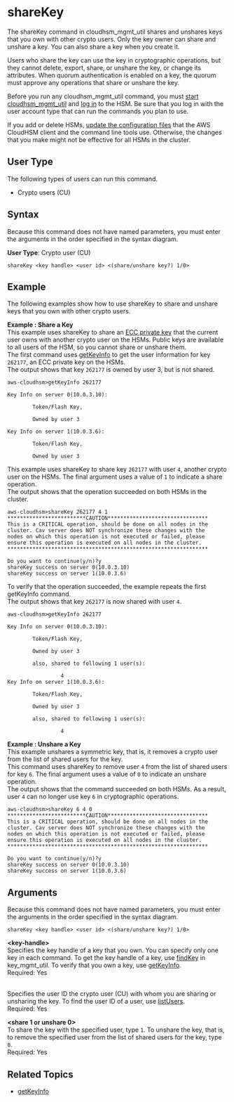 # shareKey<a name="cloudhsm_mgmt_util-shareKey"></a>

The shareKey command in cloudhsm\_mgmt\_util shares and unshares keys that you own with other crypto users\. Only the key owner can share and unshare a key\. You can also share a key when you create it\.

Users who share the key can use the key in cryptographic operations, but they cannot delete, export, share, or unshare the key, or change its attributes\. When quorum authentication is enabled on a key, the quorum must approve any operations that share or unshare the key\. 

Before you run any cloudhsm\_mgmt\_util command, you must [start cloudhsm\_mgmt\_util](cloudhsm_mgmt_util-getting-started.md#cloudhsm_mgmt_util-start) and [log in](cloudhsm_mgmt_util-getting-started.md#cloudhsm_mgmt_util-log-in) to the HSM\. Be sure that you log in with the user account type that can run the commands you plan to use\.

If you add or delete HSMs, [update the configuration files](cloudhsm_mgmt_util-getting-started.md#cloudhsm_mgmt_util-setup) that the AWS CloudHSM client and the command line tools use\. Otherwise, the changes that you make might not be effective for all HSMs in the cluster\.

## User Type<a name="shareKey-userType"></a>

The following types of users can run this command\.
+ Crypto users \(CU\)

## Syntax<a name="shareKey-syntax"></a>

Because this command does not have named parameters, you must enter the arguments in the order specified in the syntax diagram\.

**User Type**: Crypto user \(CU\)

```
shareKey <key handle> <user id> <(share/unshare key?) 1/0>
```

## Example<a name="shareKey-examples"></a>

The following examples show how to use shareKey to share and unshare keys that you own with other crypto users\.

**Example : Share a Key**  
This example uses shareKey to share an [ECC private key](key_mgmt_util-genSymKey.md) that the current user owns with another crypto user on the HSMs\. Public keys are available to all users of the HSM, so you cannot share or unshare them\.  
The first command uses [getKeyInfo](cloudhsm_mgmt_util-getKeyInfo.md) to get the user information for key `262177`, an ECC private key on the HSMs\.   
The output shows that key `262177` is owned by user 3, but is not shared\.  

```
aws-cloudhsm>getKeyInfo 262177

Key Info on server 0(10.0.3.10):

        Token/Flash Key,

        Owned by user 3

Key Info on server 1(10.0.3.6):

        Token/Flash Key,

        Owned by user 3
```
This example uses shareKey to share key `262177` with user `4`, another crypto user on the HSMs\. The final argument uses a value of `1` to indicate a share operation\.  
The output shows that the operation succeeded on both HSMs in the cluster\.  

```
aws-cloudhsm>shareKey 262177 4 1
*************************CAUTION********************************
This is a CRITICAL operation, should be done on all nodes in the
cluster. Cav server does NOT synchronize these changes with the
nodes on which this operation is not executed or failed, please
ensure this operation is executed on all nodes in the cluster.
****************************************************************

Do you want to continue(y/n)?y
shareKey success on server 0(10.0.3.10)
shareKey success on server 1(10.0.3.6)
```
To verify that the operation succeeded, the example repeats the first getKeyInfo command\.  
The output shows that key `262177` is now shared with user `4`\.  

```
aws-cloudhsm>getKeyInfo 262177

Key Info on server 0(10.0.3.10):

        Token/Flash Key,

        Owned by user 3

        also, shared to following 1 user(s):

                 4
Key Info on server 1(10.0.3.6):

        Token/Flash Key,

        Owned by user 3

        also, shared to following 1 user(s):

                 4
```

**Example : Unshare a Key**  
This example unshares a symmetric key, that is, it removes a crypto user from the list of shared users for the key\.   
This command uses shareKey to remove user `4` from the list of shared users for key `6`\. The final argument uses a value of `0` to indicate an unshare operation\.  
The output shows that the command succeeded on both HSMs\. As a result, user `4` can no longer use key `6` in cryptographic operations\.  

```
aws-cloudhsm>shareKey 6 4 0
*************************CAUTION********************************
This is a CRITICAL operation, should be done on all nodes in the
cluster. Cav server does NOT synchronize these changes with the
nodes on which this operation is not executed or failed, please
ensure this operation is executed on all nodes in the cluster.
****************************************************************

Do you want to continue(y/n)?y
shareKey success on server 0(10.0.3.10)
shareKey success on server 1(10.0.3.6)
```

## Arguments<a name="shareKey-params"></a>

Because this command does not have named parameters, you must enter the arguments in the order specified in the syntax diagram\.

```
shareKey <key handle> <user id> <(share/unshare key?) 1/0>
```

**<key\-handle>**  
Specifies the key handle of a key that you own\. You can specify only one key in each command\. To get the key handle of a key, use [findKey](key_mgmt_util-findKey.md) in key\_mgmt\_util\. To verify that you own a key, use [getKeyInfo](cloudhsm_mgmt_util-getKeyInfo.md)\.  
Required: Yes

**<user id>**  
Specifies the user ID the crypto user \(CU\) with whom you are sharing or unsharing the key\. To find the user ID of a user, use [listUsers](cloudhsm_mgmt_util-listUsers.md)\.  
Required: Yes

**<share 1 or unshare 0>**  
To share the key with the specified user, type `1`\. To unshare the key, that is, to remove the specified user from the list of shared users for the key, type `0`\.  
Required: Yes

## Related Topics<a name="shareKey-seealso"></a>
+ [getKeyInfo](cloudhsm_mgmt_util-getKeyInfo.md)